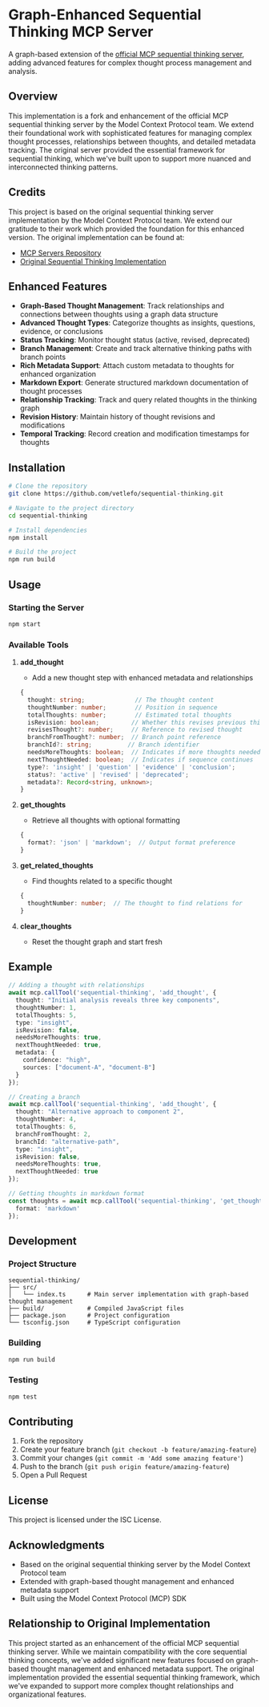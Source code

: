 # Graph-Enhanced Sequential Thinking MCP Server

A graph-based extension of the [official MCP sequential thinking server](https://github.com/modelcontextprotocol/servers/tree/main/src/sequentialthinking), adding advanced features for complex thought process management and analysis.

## Overview

This implementation is a fork and enhancement of the official MCP sequential thinking server by the Model Context Protocol team. We extend their foundational work with sophisticated features for managing complex thought processes, relationships between thoughts, and detailed metadata tracking. The original server provided the essential framework for sequential thinking, which we've built upon to support more nuanced and interconnected thinking patterns.

## Credits

This project is based on the original sequential thinking server implementation by the Model Context Protocol team. We extend our gratitude to their work which provided the foundation for this enhanced version. The original implementation can be found at:
- [MCP Servers Repository](https://github.com/modelcontextprotocol/servers)
- [Original Sequential Thinking Implementation](https://github.com/modelcontextprotocol/servers/tree/main/src/sequentialthinking)

## Enhanced Features

- **Graph-Based Thought Management**: Track relationships and connections between thoughts using a graph data structure
- **Advanced Thought Types**: Categorize thoughts as insights, questions, evidence, or conclusions
- **Status Tracking**: Monitor thought status (active, revised, deprecated)
- **Branch Management**: Create and track alternative thinking paths with branch points
- **Rich Metadata Support**: Attach custom metadata to thoughts for enhanced organization
- **Markdown Export**: Generate structured markdown documentation of thought processes
- **Relationship Tracking**: Track and query related thoughts in the thinking graph
- **Revision History**: Maintain history of thought revisions and modifications
- **Temporal Tracking**: Record creation and modification timestamps for thoughts

## Installation

```bash
# Clone the repository
git clone https://github.com/vetlefo/sequential-thinking.git

# Navigate to the project directory
cd sequential-thinking

# Install dependencies
npm install

# Build the project
npm run build
```

## Usage

### Starting the Server

```bash
npm start
```

### Available Tools

1. **add_thought**
   - Add a new thought step with enhanced metadata and relationships
   ```typescript
   {
     thought: string;              // The thought content
     thoughtNumber: number;        // Position in sequence
     totalThoughts: number;        // Estimated total thoughts
     isRevision: boolean;         // Whether this revises previous thinking
     revisesThought?: number;     // Reference to revised thought
     branchFromThought?: number;  // Branch point reference
     branchId?: string;          // Branch identifier
     needsMoreThoughts: boolean;  // Indicates if more thoughts needed
     nextThoughtNeeded: boolean;  // Indicates if sequence continues
     type?: 'insight' | 'question' | 'evidence' | 'conclusion';
     status?: 'active' | 'revised' | 'deprecated';
     metadata?: Record<string, unknown>;
   }
   ```

2. **get_thoughts**
   - Retrieve all thoughts with optional formatting
   ```typescript
   {
     format?: 'json' | 'markdown';  // Output format preference
   }
   ```

3. **get_related_thoughts**
   - Find thoughts related to a specific thought
   ```typescript
   {
     thoughtNumber: number;  // The thought to find relations for
   }
   ```

4. **clear_thoughts**
   - Reset the thought graph and start fresh

## Example

```typescript
// Adding a thought with relationships
await mcp.callTool('sequential-thinking', 'add_thought', {
  thought: "Initial analysis reveals three key components",
  thoughtNumber: 1,
  totalThoughts: 5,
  type: "insight",
  isRevision: false,
  needsMoreThoughts: true,
  nextThoughtNeeded: true,
  metadata: {
    confidence: "high",
    sources: ["document-A", "document-B"]
  }
});

// Creating a branch
await mcp.callTool('sequential-thinking', 'add_thought', {
  thought: "Alternative approach to component 2",
  thoughtNumber: 4,
  totalThoughts: 6,
  branchFromThought: 2,
  branchId: "alternative-path",
  type: "insight",
  isRevision: false,
  needsMoreThoughts: true,
  nextThoughtNeeded: true
});

// Getting thoughts in markdown format
const thoughts = await mcp.callTool('sequential-thinking', 'get_thoughts', {
  format: 'markdown'
});
```

## Development

### Project Structure

```
sequential-thinking/
├── src/
│   └── index.ts      # Main server implementation with graph-based thought management
├── build/            # Compiled JavaScript files
├── package.json      # Project configuration
└── tsconfig.json     # TypeScript configuration
```

### Building

```bash
npm run build
```

### Testing

```bash
npm test
```

## Contributing

1. Fork the repository
2. Create your feature branch (`git checkout -b feature/amazing-feature`)
3. Commit your changes (`git commit -m 'Add some amazing feature'`)
4. Push to the branch (`git push origin feature/amazing-feature`)
5. Open a Pull Request

## License

This project is licensed under the ISC License.

## Acknowledgments

- Based on the original sequential thinking server by the Model Context Protocol team
- Extended with graph-based thought management and enhanced metadata support
- Built using the Model Context Protocol (MCP) SDK

## Relationship to Original Implementation

This project started as an enhancement of the official MCP sequential thinking server. While we maintain compatibility with the core sequential thinking concepts, we've added significant new features focused on graph-based thought management and enhanced metadata support. The original implementation provided the essential sequential thinking framework, which we've expanded to support more complex thought relationships and organizational features.
